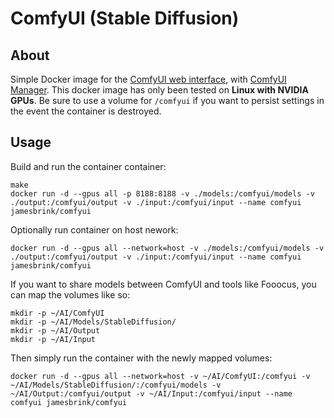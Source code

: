 # ComfyUI (Stable Diffusion)

## About

Simple Docker image for the [ComfyUI web interface][ComfyUI], with [ComfyUI Manager][ComfyUIManager]. This docker image has only been tested on **Linux with NVIDIA GPUs**. Be sure to use a volume for `/comfyui` if you want to persist settings in the event the container is destroyed.  

## Usage

Build and run the container container:  

```shell
make
docker run -d --gpus all -p 8188:8188 -v ./models:/comfyui/models -v ./output:/comfyui/output -v ./input:/comfyui/input --name comfyui jamesbrink/comfyui
```

Optionally run container on host nework:  

```shell
docker run -d --gpus all --network=host -v ./models:/comfyui/models -v ./output:/comfyui/output -v ./input:/comfyui/input --name comfyui jamesbrink/comfyui
```

If you want to share models between ComfyUI and tools like Fooocus, you can map the volumes like so: 

```shell
mkdir -p ~/AI/ComfyUI
mkdir -p ~/AI/Models/StableDiffusion/
mkdir -p ~/AI/Output
mkdir -p ~/AI/Input
```

Then simply run the container with the newly mapped volumes:  

```shell
docker run -d --gpus all --network=host -v ~/AI/ComfyUI:/comfyui -v ~/AI/Models/StableDiffusion/:/comfyui/models -v ~/AI/Output:/comfyui/output -v ~/AI/Input:/comfyui/input --name comfyui jamesbrink/comfyui
```

[ComfyUI]: https://github.com/comfyanonymous/ComfyUI
[ComfyUIManager]: https://github.com/ltdrdata/ComfyUI-Manager